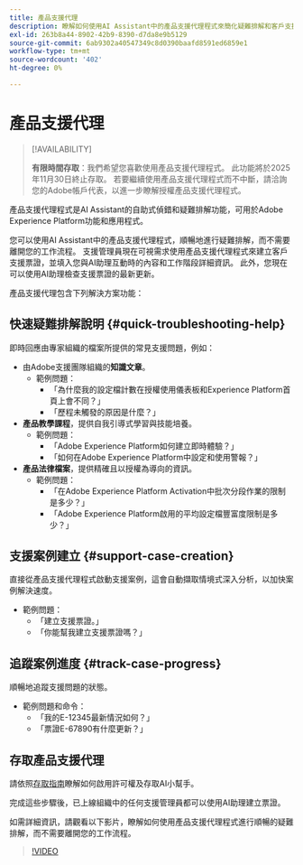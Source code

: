 ```yaml
---
title: 產品支援代理
description: 瞭解如何使用AI Assistant中的產品支援代理程式來簡化疑難排解和客戶支援票證歸檔流程。
exl-id: 263b8a44-8902-42b9-8390-d7da8e9b5129
source-git-commit: 6ab9302a40547349c8d0390baafd8591ed6859e1
workflow-type: tm+mt
source-wordcount: '402'
ht-degree: 0%

---
```


# 產品支援代理

>[!AVAILABILITY]
>
>**有限時間存取**：我們希望您喜歡使用產品支援代理程式。 此功能將於2025年11月30日終止存取。 若要繼續使用產品支援代理程式而不中斷，請洽詢您的Adobe帳戶代表，以進一步瞭解授權產品支援代理程式。

產品支援代理程式是AI Assistant的自助式偵錯和疑難排解功能，可用於Adobe Experience Platform功能和應用程式。

您可以使用AI Assistant中的產品支援代理程式，順暢地進行疑難排解，而不需要離開您的工作流程。 支援管理員現在可視需求使用產品支援代理程式來建立客戶支援票證，並填入您與AI助理互動時的內容和工作階段詳細資訊。 此外，您現在可以使用AI助理檢查支援票證的最新更新。

產品支援代理包含下列解決方案功能：

## 快速疑難排解說明 {#quick-troubleshooting-help}

即時回應由專家組織的檔案所提供的常見支援問題，例如：

* 由Adobe支援團隊組織的&#x200B;**知識文章**。
   * 範例問題：
      * 「為什麼我的設定檔計數在授權使用儀表板和Experience Platform首頁上會不同？」
      * 「歷程未觸發的原因是什麼？」
* **產品教學課程**，提供自我引導式學習與技能培養。
   * 範例問題：
      * 「Adobe Experience Platform如何建立即時體驗？」
      * 「如何在Adobe Experience Platform中設定和使用警報？」
* **產品法律檔案**，提供精確且以授權為導向的資訊。
   * 範例問題：
      * 「在Adobe Experience Platform Activation中批次分段作業的限制是多少？」
      * 「Adobe Experience Platform啟用的平均設定檔豐富度限制是多少？」

## 支援案例建立 {#support-case-creation}

直接從產品支援代理程式啟動支援案例，這會自動擷取情境式深入分析，以加快案例解決速度。

* 範例問題：
   * 「建立支援票證。」
   * 「你能幫我建立支援票證嗎？」

## 追蹤案例進度 {#track-case-progress}

順暢地追蹤支援問題的狀態。

* 範例問題和命令：
   * 「我的E-12345最新情況如何？」
   * 「票證E-67890有什麼更新？」

## 存取產品支援代理

請依照[存取指南](../access.md)瞭解如何啟用許可權及存取AI小幫手。

完成這些步驟後，已上線組織中的任何支援管理員都可以使用AI助理建立票證。

如需詳細資訊，請觀看以下影片，瞭解如何使用產品支援代理程式進行順暢的疑難排解，而不需要離開您的工作流程。

>[!VIDEO](https://video.tv.adobe.com/v/3443183?learn=on)

